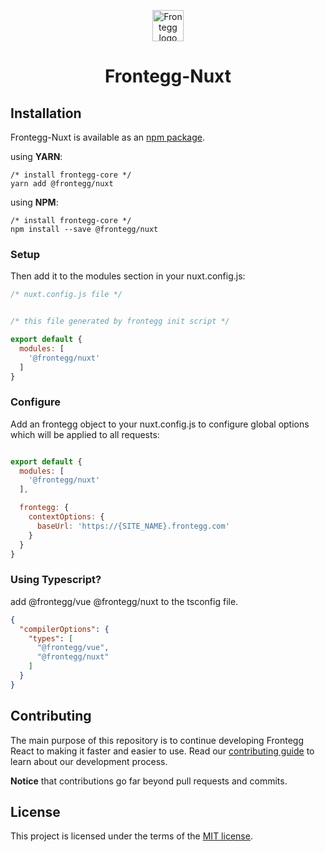 <p align="center">
  <a href="https://www.frontegg.com/" rel="noopener" target="_blank">
    <img style="margin-top:40px" height="50" src="https://frontegg.com/wp-content/uploads/2020/04/logo_frrontegg.svg" alt="Frontegg logo">
  </a>
</p>
<h1 align="center">Frontegg-Nuxt</h1>

## Installation

Frontegg-Nuxt is available as an [npm package](https://www.npmjs.com/package/@frontegg/nuxt).

using **YARN**:

```
/* install frontegg-core */
yarn add @frontegg/nuxt
```

using **NPM**:

```
/* install frontegg-core */
npm install --save @frontegg/nuxt
```

### Setup

Then add it to the modules section in your nuxt.config.js:

```js
/* nuxt.config.js file */


/* this file generated by frontegg init script */

export default {
  modules: [
    '@frontegg/nuxt'
  ]
}
```

### Configure

Add an frontegg object to your nuxt.config.js to configure global options which will be applied to all requests:

```js

export default {
  modules: [
    '@frontegg/nuxt'
  ],

  frontegg: {
    contextOptions: {
      baseUrl: 'https://{SITE_NAME}.frontegg.com'
    }
  }
}
```

### Using Typescript?

add @frontegg/vue @frontegg/nuxt to the tsconfig file.

```json
{
  "compilerOptions": {
    "types": [
      "@frontegg/vue",
      "@frontegg/nuxt"
    ]
  }
}
```

## Contributing

The main purpose of this repository is to continue developing Frontegg React to making it faster and easier to use. Read
our [contributing guide](/CONTRIBUTING.md) to learn about our development process.

**Notice** that contributions go far beyond pull requests and commits.

## License

This project is licensed under the terms of the [MIT license](/LICENSE).
